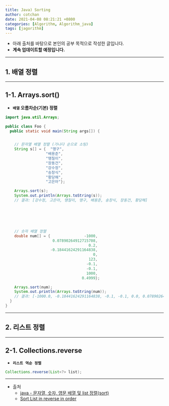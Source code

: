 ```yaml
---
title: Java) Sorting
author: cotchan
date: 2021-04-08 08:21:21 +0800
categories: [Algorithm, Algorithm_java]
tags: [jagorithm]     
---
```


+ 아래 출처를 바탕으로 본인의 공부 목적으로 작성한 글입니다.    
+ **계속 업데이트할 예정입니다.**

---

## 1. 배열 정렬

---

## 1-1. Arrays.sort()

+ **`배열` 오름차순(기본) 정렬**

```java
import java.util.Arrays;

public class Foo {
  public static void main(String args[]) {


    // 문자열 배열 정렬 (가나다 순으로 소팅)
    String s[] = {  "맹구",
                  "배용준",
                  "땡칠이",
                  "장동건",
                  "강수정",
                  "송창식",
                  "황당해",
                  "고은아"};

    Arrays.sort(s);
    System.out.println(Arrays.toString(s));
    // 결과: [강수정, 고은아, 땡칠이, 맹구, 배용준, 송창식, 장동건, 황당해]






    // 숫자 배열 정렬
    double num[] = {               -1000,
                     0.07890264912715708,
                                     0.2,
                    -0.18441624291164838,
                                       0,
                                     123,
                                    -0.1,
                                    -0.1,
                                    1000,
                                  0.4999};

    Arrays.sort(num);
    System.out.println(Arrays.toString(num));
    // 결과: [-1000.0, -0.18441624291164838, -0.1, -0.1, 0.0, 0.07890264912715708, 0.2, 0.4999, 123.0, 1000.0]
  }
}
```

---

## 2. 리스트 정렬

---

## 2-1. Collections.reverse

+ **`리스트 역순 정렬`**

```java
Collections.reverse(List<?> list);
```

---

+ 출처
  + [java - 문자열, 숫자, 영문 배열 및 list 정렬(sort)](https://linuxism.ustd.ip.or.kr/964) 
  + [Sort List in reverse in order](https://stackoverflow.com/questions/18073590/sort-list-in-reverse-in-order)
